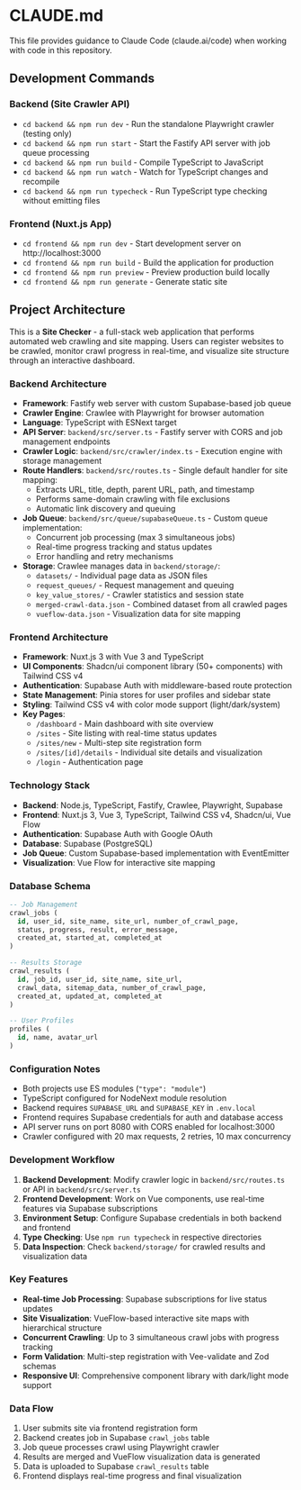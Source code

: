 # CLAUDE.md

This file provides guidance to Claude Code (claude.ai/code) when working with code in this repository.

## Development Commands

### Backend (Site Crawler API)
- `cd backend && npm run dev` - Run the standalone Playwright crawler (testing only)
- `cd backend && npm run start` - Start the Fastify API server with job queue processing
- `cd backend && npm run build` - Compile TypeScript to JavaScript
- `cd backend && npm run watch` - Watch for TypeScript changes and recompile
- `cd backend && npm run typecheck` - Run TypeScript type checking without emitting files

### Frontend (Nuxt.js App)
- `cd frontend && npm run dev` - Start development server on http://localhost:3000
- `cd frontend && npm run build` - Build the application for production
- `cd frontend && npm run preview` - Preview production build locally
- `cd frontend && npm run generate` - Generate static site

## Project Architecture

This is a **Site Checker** - a full-stack web application that performs automated web crawling and site mapping. Users can register websites to be crawled, monitor crawl progress in real-time, and visualize site structure through an interactive dashboard.

### Backend Architecture

- **Framework**: Fastify web server with custom Supabase-based job queue
- **Crawler Engine**: Crawlee with Playwright for browser automation
- **Language**: TypeScript with ESNext target
- **API Server**: `backend/src/server.ts` - Fastify server with CORS and job management endpoints
- **Crawler Logic**: `backend/src/crawler/index.ts` - Execution engine with storage management
- **Route Handlers**: `backend/src/routes.ts` - Single default handler for site mapping:
  - Extracts URL, title, depth, parent URL, path, and timestamp
  - Performs same-domain crawling with file exclusions
  - Automatic link discovery and queuing
- **Job Queue**: `backend/src/queue/supabaseQueue.ts` - Custom queue implementation:
  - Concurrent job processing (max 3 simultaneous jobs)
  - Real-time progress tracking and status updates
  - Error handling and retry mechanisms
- **Storage**: Crawlee manages data in `backend/storage/`:
  - `datasets/` - Individual page data as JSON files
  - `request_queues/` - Request management and queuing
  - `key_value_stores/` - Crawler statistics and session state
  - `merged-crawl-data.json` - Combined dataset from all crawled pages
  - `vueflow-data.json` - Visualization data for site mapping

### Frontend Architecture

- **Framework**: Nuxt.js 3 with Vue 3 and TypeScript
- **UI Components**: Shadcn/ui component library (50+ components) with Tailwind CSS v4
- **Authentication**: Supabase Auth with middleware-based route protection
- **State Management**: Pinia stores for user profiles and sidebar state
- **Styling**: Tailwind CSS v4 with color mode support (light/dark/system)
- **Key Pages**:
  - `/dashboard` - Main dashboard with site overview
  - `/sites` - Site listing with real-time status updates
  - `/sites/new` - Multi-step site registration form
  - `/sites/[id]/details` - Individual site details and visualization
  - `/login` - Authentication page

### Technology Stack

- **Backend**: Node.js, TypeScript, Fastify, Crawlee, Playwright, Supabase
- **Frontend**: Nuxt.js 3, Vue 3, TypeScript, Tailwind CSS v4, Shadcn/ui, Vue Flow
- **Authentication**: Supabase Auth with Google OAuth
- **Database**: Supabase (PostgreSQL)
- **Job Queue**: Custom Supabase-based implementation with EventEmitter
- **Visualization**: Vue Flow for interactive site mapping

### Database Schema

```sql
-- Job Management
crawl_jobs (
  id, user_id, site_name, site_url, number_of_crawl_page,
  status, progress, result, error_message,
  created_at, started_at, completed_at
)

-- Results Storage  
crawl_results (
  id, job_id, user_id, site_name, site_url,
  crawl_data, sitemap_data, number_of_crawl_page,
  created_at, updated_at, completed_at
)

-- User Profiles
profiles (
  id, name, avatar_url
)
```

### Configuration Notes

- Both projects use ES modules (`"type": "module"`)
- TypeScript configured for NodeNext module resolution
- Backend requires `SUPABASE_URL` and `SUPABASE_KEY` in `.env.local`
- Frontend requires Supabase credentials for auth and database access
- API server runs on port 8080 with CORS enabled for localhost:3000
- Crawler configured with 20 max requests, 2 retries, 10 max concurrency

### Development Workflow

1. **Backend Development**: Modify crawler logic in `backend/src/routes.ts` or API in `backend/src/server.ts`
2. **Frontend Development**: Work on Vue components, use real-time features via Supabase subscriptions
3. **Environment Setup**: Configure Supabase credentials in both backend and frontend
4. **Type Checking**: Use `npm run typecheck` in respective directories
5. **Data Inspection**: Check `backend/storage/` for crawled results and visualization data

### Key Features

- **Real-time Job Processing**: Supabase subscriptions for live status updates
- **Site Visualization**: VueFlow-based interactive site maps with hierarchical structure
- **Concurrent Crawling**: Up to 3 simultaneous crawl jobs with progress tracking
- **Form Validation**: Multi-step registration with Vee-validate and Zod schemas
- **Responsive UI**: Comprehensive component library with dark/light mode support

### Data Flow

1. User submits site via frontend registration form
2. Backend creates job in Supabase `crawl_jobs` table
3. Job queue processes crawl using Playwright crawler
4. Results are merged and VueFlow visualization data is generated
5. Data is uploaded to Supabase `crawl_results` table
6. Frontend displays real-time progress and final visualization
